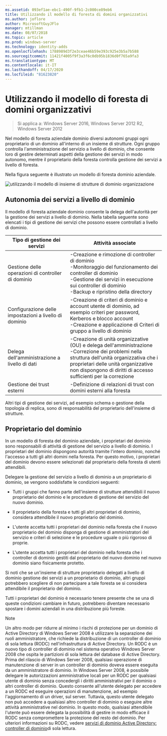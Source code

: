 ```yaml
---
ms.assetid: 093ef1ae-ebc1-490f-9fb1-2c000ce89eb6
title: Utilizzando il modello di foresta di domini organizzativi
ms.author: joflore
author: MicrosoftGuyJFlo
manager: mtillman
ms.date: 08/07/2018
ms.topic: article
ms.prod: windows-server
ms.technology: identity-adds
ms.openlocfilehash: 1788989d3f2e3ceae46b59e393c925e3b5a7b588
ms.sourcegitcommit: 11421f4005f9f3a3f6c0db95b1836d0f765a9fa3
ms.translationtype: MT
ms.contentlocale: it-IT
ms.lasthandoff: 04/17/2020
ms.locfileid: "81623820"
---
```

# <a name="using-the-organizational-domain-forest-model"></a>Utilizzando il modello di foresta di domini organizzativi

> Si applica a: Windows Server 2016, Windows Server 2012 R2, Windows Server 2012

Nel modello di foresta aziendale dominio diversi autonomi gruppi ogni proprietario di un dominio all'interno di un insieme di strutture. Ogni gruppo controlla l'amministrazione del servizio a livello di dominio, che consente loro di gestire determinati aspetti della gestione dei servizi in modo autonomo, mentre il proprietario della foresta controlla gestione dei servizi a livello di foresta.

Nella figura seguente è illustrato un modello di foresta dominio aziendale.

![utilizzando il modello di insieme di strutture di dominio organizzazione](../../media/Using-the-Organizational-Domain-Forest-Model/c50a3c6a-b0e4-43ec-ad62-f05d05f0bbd2.gif)

## <a name="domain-level-service-autonomy"></a>Autonomia dei servizi a livello di dominio

Il modello di foresta aziendale dominio consente la delega dell'autorità per la gestione dei servizi a livello di dominio. Nella tabella seguente sono elencati i tipi di gestione dei servizi che possono essere controllati a livello di dominio.

| Tipo di gestione dei servizi | Attività associate |
| -------------------------- |----------------- |
| Gestione delle operazioni di controller di dominio    | -Creazione e rimozione di controller di dominio<br />-Monitoraggio del funzionamento dei controller di dominio<br />-Gestione dei servizi in esecuzione sui controller di dominio<br />-Backup e ripristino della directory |
| Configurazione delle impostazioni a livello di dominio         | -Creazione di criteri di dominio e account utente di dominio, ad esempio criteri per password, Kerberos e blocco account<br />-Creazione e applicazione di Criteri di gruppo a livello di dominio |
| Delega dell'amministrazione a livello di dati       | -Creazione di unità organizzative (OU) e delega dell'amministrazione<br />-Correzione dei problemi nella struttura dell'unità organizzativa che i proprietari delle unità organizzative non dispongono di diritti di accesso sufficienti per la correzione |
| Gestione dei trust esterni | -Definizione di relazioni di trust con domini esterni alla foresta |

Altri tipi di gestione dei servizi, ad esempio schema o gestione della topologia di replica, sono di responsabilità del proprietario dell'insieme di strutture.

## <a name="domain-owner"></a>Proprietario del dominio

In un modello di foresta del dominio aziendale, i proprietari del dominio sono responsabili di attività di gestione del servizio a livello di dominio. I proprietari del dominio dispongono autorità tramite l'intero dominio, nonché l'accesso a tutti gli altri domini nella foresta. Per questo motivo, i proprietari del dominio devono essere selezionati dal proprietario della foresta di utenti attendibili.

Delegare la gestione del servizio a livello di dominio a un proprietario di dominio, se vengono soddisfatte le condizioni seguenti:

- Tutti i gruppi che fanno parte dell'insieme di strutture attendibili il nuovo proprietario del dominio e le procedure di gestione del servizio del nuovo dominio.

- Il proprietario della foresta e tutti gli altri proprietari di dominio, considera attendibile il nuovo proprietario del dominio.

- L'utente accetta tutti i proprietari del dominio nella foresta che il nuovo proprietario del dominio disponga di gestione di amministratori del servizio e criteri di selezione e le procedure uguale o più rigoroso di proprie.

- L'utente accetta tutti i proprietari del dominio nella foresta che i controller di dominio gestiti dal proprietario del nuovo dominio nel nuovo dominio siano fisicamente protetto.

Si noti che se un'insieme di strutture proprietario delegati a livello di dominio gestione dei servizi a un proprietario di dominio, altri gruppi potrebbero scegliere di non partecipare a tale foresta se si considera attendibile il proprietario del dominio.

Tutti i proprietari del dominio è necessario tenere presente che se una di queste condizioni cambiare in futuro, potrebbero diventare necessario spostare i domini aziendali in una distribuzione più foreste.

> [!NOTE]
> Un altro modo per ridurre al minimo i rischi di protezione per un dominio di Active Directory di Windows Server 2008 è utilizzare la separazione dei ruoli amministratore, che richiede la distribuzione di un controller di dominio di sola lettura (RODC) nell'infrastruttura di Active Directory. Un RODC è un nuovo tipo di controller di dominio nel sistema operativo Windows Server 2008 che ospita le partizioni di sola lettura del database di Active Directory. Prima del rilascio di Windows Server 2008, qualsiasi operazione di manutenzione di server in un controller di dominio doveva essere eseguita da un amministratore di dominio. In Windows Server 2008, è possibile delegare le autorizzazioni amministrative locali per un RODC per qualsiasi utente di dominio senza concedergli i diritti amministrativi per il dominio o altri controller di dominio. Questo consente all'utente delegato per accedere a un RODC ed eseguire operazioni di manutenzione, ad esempio l'aggiornamento di un driver, sul server. Tuttavia, questo utente delegato non può accedere a qualsiasi altro controller di dominio o eseguire altre attività amministrative nel dominio. In questo modo, qualsiasi attendibile l'utente può essere delegata la possibilità di gestire in modo efficace il RODC senza compromettere la protezione del resto del dominio. Per ulteriori informazioni su RODC, vedere [servizi di dominio Active Directory: controller di dominio](https://docs.microsoft.com/previous-versions/windows/it-pro/windows-server-2008-R2-and-2008/cc732801(v=ws.10))di sola lettura.
